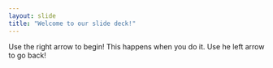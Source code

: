 ```yaml
---
layout: slide
title: "Welcome to our slide deck!"
---
```


Use the right arrow to begin!
This happens when you do it.
Use he left arrow to go back!
